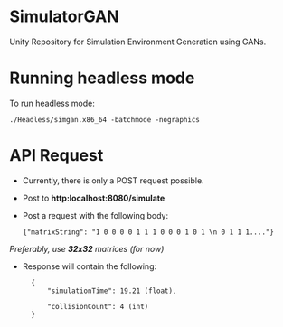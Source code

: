 # SimulatorGAN
Unity Repository for Simulation Environment Generation using GANs.

# Running headless mode
To run headless mode:

`./Headless/simgan.x86_64 -batchmode -nographics`

# API Request

* Currently, there is only a POST request possible.

* Post to **http:localhost:8080/simulate**

* Post a request with the following body:

    `{"matrixString": "1 0 0 0 0 1 1 1 0 0 0 1 0 1 \n 0 1 1 1...."}`

_Preferably, use **32x32** matrices (for now)_

* Response will contain the following:

        {
            "simulationTime": 19.21 (float),

            "collisionCount": 4 (int)
        }